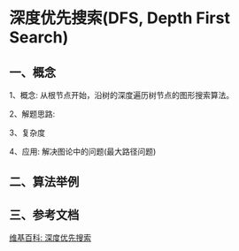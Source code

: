 <!-- 2019/01/23 -->

# 深度优先搜索(DFS, Depth First Search)

## 一、概念

1、概念: 从根节点开始，沿树的深度遍历树节点的图形搜索算法。

2、解题思路:

3、复杂度

4、应用: 解决图论中的问题(最大路径问题)

## 二、算法举例

## 三、参考文档

[维基百科: 深度优先搜索](https://zh.wikipedia.org/wiki/%E6%B7%B1%E5%BA%A6%E4%BC%98%E5%85%88%E6%90%9C%E7%B4%A2)
